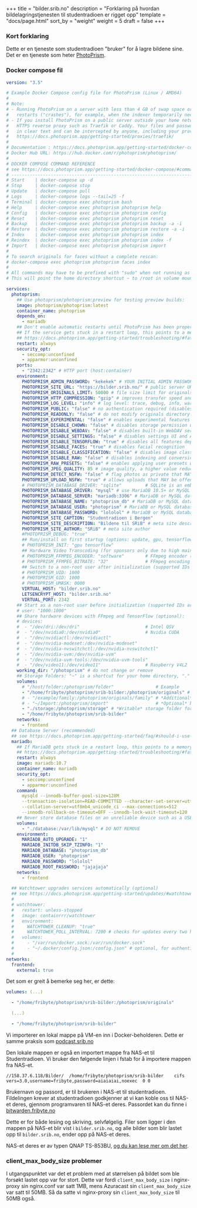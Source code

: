 +++
title = "bilder.srib.no"
description = "Forklaring på hvordan bildelagringstjenesten til studentradioen er rigget opp"
template = "docs/page.html"
sort_by = "weight"
weight = 5
draft = false
+++

### Kort forklaring

Dette er en tjeneste som studentradioen "bruker" for å lagre bildene sine. Det
er en tjeneste som heter [PhotoPrism](https://github.com/photoprism/photoprism).

### Docker compose fil

```yaml
version: "3.5"

# Example Docker Compose config file for PhotoPrism (Linux / AMD64)
#
# Note:
# - Running PhotoPrism on a server with less than 4 GB of swap space or setting a memory/swap limit can cause unexpected
#   restarts ("crashes"), for example, when the indexer temporarily needs more memory to process large files.
# - If you install PhotoPrism on a public server outside your home network, please always run it behind a secure
#   HTTPS reverse proxy such as Traefik or Caddy. Your files and passwords will otherwise be transmitted
#   in clear text and can be intercepted by anyone, including your provider, hackers, and governments:
#   https://docs.photoprism.app/getting-started/proxies/traefik/
#
# Documentation : https://docs.photoprism.app/getting-started/docker-compose/
# Docker Hub URL: https://hub.docker.com/r/photoprism/photoprism/
#
# DOCKER COMPOSE COMMAND REFERENCE
# see https://docs.photoprism.app/getting-started/docker-compose/#command-line-interface
# --------------------------------------------------------------------------
# Start    | docker-compose up -d
# Stop     | docker-compose stop
# Update   | docker-compose pull
# Logs     | docker-compose logs --tail=25 -f
# Terminal | docker-compose exec photoprism bash
# Help     | docker-compose exec photoprism photoprism help
# Config   | docker-compose exec photoprism photoprism config
# Reset    | docker-compose exec photoprism photoprism reset
# Backup   | docker-compose exec photoprism photoprism backup -a -i
# Restore  | docker-compose exec photoprism photoprism restore -a -i
# Index    | docker-compose exec photoprism photoprism index
# Reindex  | docker-compose exec photoprism photoprism index -f
# Import   | docker-compose exec photoprism photoprism import
#
# To search originals for faces without a complete rescan:
# docker-compose exec photoprism photoprism faces index
#
# All commands may have to be prefixed with "sudo" when not running as root.
# This will point the home directory shortcut ~ to /root in volume mounts.

services:
  photoprism:
    ## Use photoprism/photoprism:preview for testing preview builds:
    image: photoprism/photoprism:latest
    container_name: photoprism
    depends_on:
      - mariadb
    ## Don't enable automatic restarts until PhotoPrism has been properly configured and tested!
    ## If the service gets stuck in a restart loop, this points to a memory, filesystem, network, or database issue:
    ## https://docs.photoprism.app/getting-started/troubleshooting/#fatal-server-errors
    restart: always
    security_opt:
      - seccomp:unconfined
      - apparmor:unconfined
    ports:
      - "2342:2342" # HTTP port (host:container)
    environment:
      PHOTOPRISM_ADMIN_PASSWORD: "kekekek" # YOUR INITIAL ADMIN PASSWORD (MINIMUM 8 CHARACTERS, USERNAME "admin")
      PHOTOPRISM_SITE_URL: "https://bilder.srib.no/" # public server URL incl http:// or https:// and /path, :port(2342) is optional
      PHOTOPRISM_ORIGINALS_LIMIT: 50000 # file size limit for originals in MB (increase for high-res video)
      PHOTOPRISM_HTTP_COMPRESSION: "gzip" # improves transfer speed and bandwidth utilization (none or gzip)
      PHOTOPRISM_LOG_LEVEL: "info" # log level: trace, debug, info, warning, error, fatal, or panic
      PHOTOPRISM_PUBLIC: "false" # no authentication required (disables password protection)
      PHOTOPRISM_READONLY: "false" # do not modify originals directory (reduced functionality)
      PHOTOPRISM_EXPERIMENTAL: "false" # enables experimental features
      PHOTOPRISM_DISABLE_CHOWN: "false" # disables storage permission updates on startup
      PHOTOPRISM_DISABLE_WEBDAV: "false" # disables built-in WebDAV server
      PHOTOPRISM_DISABLE_SETTINGS: "false" # disables settings UI and API
      PHOTOPRISM_DISABLE_TENSORFLOW: "true" # disables all features depending on TensorFlow
      PHOTOPRISM_DISABLE_FACES: "true" # disables facial recognition
      PHOTOPRISM_DISABLE_CLASSIFICATION: "false" # disables image classification
      PHOTOPRISM_DISABLE_RAW: "false" # disables indexing and conversion of RAW files
      PHOTOPRISM_RAW_PRESETS: "false" # enables applying user presets when converting RAW files (reduces performance)
      PHOTOPRISM_JPEG_QUALITY: 85 # image quality, a higher value reduces compression (25-100)
      PHOTOPRISM_DETECT_NSFW: "false" # flag photos as private that MAY be offensive (requires TensorFlow)
      PHOTOPRISM_UPLOAD_NSFW: "true" # allows uploads that MAY be offensive
      # PHOTOPRISM_DATABASE_DRIVER: "sqlite"         # SQLite is an embedded database that doesn't require a server
      PHOTOPRISM_DATABASE_DRIVER: "mysql" # use MariaDB 10.5+ or MySQL 8+ instead of SQLite for improved performance
      PHOTOPRISM_DATABASE_SERVER: "mariadb:3306" # MariaDB or MySQL database server (hostname:port)
      PHOTOPRISM_DATABASE_NAME: "photoprism_db" # MariaDB or MySQL database schema name
      PHOTOPRISM_DATABASE_USER: "photoprism" # MariaDB or MySQL database user name
      PHOTOPRISM_DATABASE_PASSWORD: "lololol" # MariaDB or MySQL database user password
      PHOTOPRISM_SITE_CAPTION: "Studentradioen i Bergen"
      PHOTOPRISM_SITE_DESCRIPTION: "Bildene til SRiB" # meta site description
      PHOTOPRISM_SITE_AUTHOR: "SRiB" # meta site author
      #PHOTOPRISM_DEBUG: "true"
      ## Run/install on first startup (options: update, gpu, tensorflow, davfs, clitools, clean):
      # PHOTOPRISM_INIT: "gpu tensorflow"
      ## Hardware Video Transcoding (for sponsors only due to high maintenance and support costs):
      # PHOTOPRISM_FFMPEG_ENCODER: "software"        # FFmpeg encoder ("software", "intel", "nvidia", "apple", "raspberry")
      # PHOTOPRISM_FFMPEG_BITRATE: "32"              # FFmpeg encoding bitrate limit in Mbit/s (default: 50)
      ## Switch to a non-root user after initialization (supported IDs are 33, 50-99, 500-600, and 900-1200):
      # PHOTOPRISM_UID: 1000
      # PHOTOPRISM_GID: 1000
      # PHOTOPRISM_UMASK: 0000
      VIRTUAL_HOST: "bilder.srib.no"
      LETSENCRYPT_HOST: "bilder.srib.no"
      VIRTUAL_PORT: 2342
    ## Start as a non-root user before initialization (supported IDs are 33, 50-99, 500-600, and 900-1200):
    # user: "1000:1000"
    ## Share hardware devices with FFmpeg and TensorFlow (optional):
    # devices:
    #  - "/dev/dri:/dev/dri"                         # Intel QSV
    #  - "/dev/nvidia0:/dev/nvidia0"                 # Nvidia CUDA
    #  - "/dev/nvidiactl:/dev/nvidiactl"
    #  - "/dev/nvidia-modeset:/dev/nvidia-modeset"
    #  - "/dev/nvidia-nvswitchctl:/dev/nvidia-nvswitchctl"
    #  - "/dev/nvidia-uvm:/dev/nvidia-uvm"
    #  - "/dev/nvidia-uvm-tools:/dev/nvidia-uvm-tools"
    #  - "/dev/video11:/dev/video11"                 # Raspberry V4L2
    working_dir: "/photoprism" # do not change or remove
    ## Storage Folders: "~" is a shortcut for your home directory, "." for the current directory
    volumes:
      # "/host/folder:/photoprism/folder"                # Example
      - "/home/fribyte/photoprism/srib-bilder:/photoprism/originals" # Original media files (DO NOT REMOVE
      # - "/example/family:/photoprism/originals/family" # *Additional* media folders can be mounted like this
      # - "~/Import:/photoprism/import"                  # *Optional* base folder from which files can be imported to originals
      - "./storage:/photoprism/storage" # *Writable* storage folder for cache, database, and sidecar files (DO NOT REMOVE)
      - "/home/fribyte/photoprism/srib-bilder"
    networks:
      - frontend
  ## Database Server (recommended)
  ## see https://docs.photoprism.app/getting-started/faq/#should-i-use-sqlite-mariadb-or-mysql
  mariadb:
    ## If MariaDB gets stuck in a restart loop, this points to a memory or filesystem issue:
    ## https://docs.photoprism.app/getting-started/troubleshooting/#fatal-server-errors
    restart: always
    image: mariadb:10.7
    container_name: mariadb
    security_opt:
      - seccomp:unconfined
      - apparmor:unconfined
    command:
      mysqld --innodb-buffer-pool-size=128M
      --transaction-isolation=READ-COMMITTED --character-set-server=utf8mb4
      --collation-server=utf8mb4_unicode_ci --max-connections=512
      --innodb-rollback-on-timeout=OFF --innodb-lock-wait-timeout=120
    ## Never store database files on an unreliable device such as a USB flash drive, an SD card, or a shared network folder:
    volumes:
      - "./database:/var/lib/mysql" # DO NOT REMOVE
    environment:
      MARIADB_AUTO_UPGRADE: "1"
      MARIADB_INITDB_SKIP_TZINFO: "1"
      MARIADB_DATABASE: "photoprism_db"
      MARIADB_USER: "photoprism"
      MARIADB_PASSWORD: "lololol"
      MARIADB_ROOT_PASSWORD: "jajajaja"
    networks:
      - frontend

  ## Watchtower upgrades services automatically (optional)
  ## see https://docs.photoprism.app/getting-started/updates/#watchtower
  #
  # watchtower:
  #   restart: unless-stopped
  #   image: containrrr/watchtower
  #   environment:
  #     WATCHTOWER_CLEANUP: "true"
  #     WATCHTOWER_POLL_INTERVAL: 7200 # checks for updates every two hours
  #   volumes:
  #     - "/var/run/docker.sock:/var/run/docker.sock"
  #     - "~/.docker/config.json:/config.json" # optional, for authentication if you have a Docker Hub account
  #
networks:
  frontend:
    external: true
```

Det som er greit å bemerke seg her, er dette:

```yaml
volumes: (...)

  - "/home/fribyte/photoprism/srib-bilder:/photoprism/originals"

  (...)

  - "/home/fribyte/photoprism/srib-bilder"
```

Vi importerer en lokal mappe på VM-en inn i Docker-beholderen. Dette er samme
praksis som [podcast.srib.no](/docs/produksjon/podcast-srib-no)

Den lokale mappen er også en importert mappe fra NAS-et til Studentradioen. Vi
bruker den følgende linjen i fstab for å importere mappen fra NAS-et.

```
//158.37.6.118/Bilder/  /home/fribyte/photoprism/srib-bilder    cifs    vers=3.0,username=fribyte,password=aiaiaiai,noexec  0 0
```

Brukernavn og passord, er til brukeren i NAS-et til studentradioen. Fildelingen
krever at studentradioen godkjenner at vi kan koble oss til NAS-et deres,
gjennom programvaren til NAS-et deres. Passordet kan du finne i
[bitwarden.fribyte.no](https://bitwarden.fribyte.no)

Dette er for både lesing og skriving, selvfølgelig. Filer som ligger i den
mappen på NAS-et blir vist i `bilder.srib.no`, og alle bilder som blir lastet
opp til `bilder.srib.no`, ender opp på NAS-et deres.

NAS-et deres er av typen QNAP TS-853BU,
[og du kan lese mer om det her](https://wiki.srib.no/docs/machines/servers/mimir/).

### client_max_body_size problemer

I utgangspunktet var det et problem med at størrelsen på bildet som ble forsøkt
lastet opp var for stort. Dette var fordi `client_max_body_size` i nginx-proxy
sin nginx.conf var satt 1MB, mens Azuracast sin `client_max_body_size` var satt
til 50MB. Så da satte vi nginx-proxy sin `client_max_body_size` til 50MB også.
